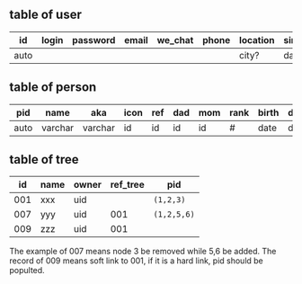 ## table of user

id   | login | password | email | we_chat | phone | location  | since | pid 
---  | ----- | -------- | ----- | ------- | ----- | --------  | ----- | ---- 
auto |       |          |       |         |       | city?     | date  | ref  


## table of person

pid  | name    | aka     | icon | ref  | dad  | mom  | rank | birth | death 
---- | ----    | --------| ---- | ---- | ---- | ---- | ---- | ----  | ----  
auto | varchar | varchar | id   | id   | id   | id   | \#   | date  | date  


## table of tree

 id   | name  | owner | ref_tree | pid
------|-------| ------|----------| -----
 001  | xxx   | uid   |          | `(1,2,3)`
 007  | yyy   | uid   |   001    | `(1,2,5,6)`
 009  | zzz   | uid   |   001    | 

The example of 007 means node 3 be removed while 5,6 be added.
The record of 009 means soft link to 001, if it is a hard link, pid should be populted.

